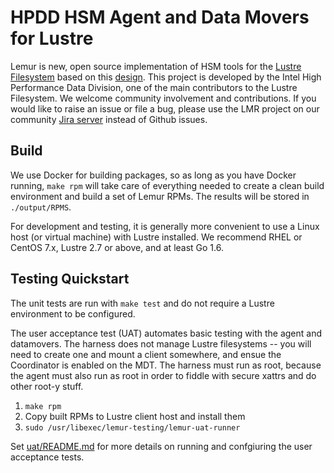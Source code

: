 # HPDD HSM Agent and Data Movers for Lustre

Lemur is new, open source implementation of HSM tools for the [Lustre Filesystem](http://lustre.org) based on this
[design](https://wiki.hpdd.intel.com/display/PUB/HSM+Agent+Design). This project
is developed by the Intel High Performance Data Division, one of the main
contributors to the Lustre Filesystem. We welcome community involvement and
contributions. If you would like to raise an issue or file a bug, please use the
LMR project on our community [Jira
server](https://jira.hpdd.intel.com/browse/LMR) instead of Github issues.


## Build

We use Docker for building packages, so as long as you have Docker running,
`make rpm` will take care of everything needed to create a clean build
environment and build a set of Lemur RPMs. The results will be stored in
`./output/RPMS`.

For development and testing, it is generally more convenient to use a Linux host
(or virtual machine) with Lustre installed. We recommend RHEL or CentOS 7.x,
Lustre 2.7 or above, and at least Go 1.6.


## Testing Quickstart

The unit tests are run with `make test` and do not require a Lustre environment
to be configured.

The user acceptance test (UAT) automates basic testing with the agent and
datamovers. The harness does not manage Lustre filesystems -- you will need to
create one and mount a client somewhere, and ensue the Coordinator is enabled on
the MDT. The harness must run as root, because the agent must also run as root in
order to fiddle with secure xattrs and do other root-y stuff.


1. `make rpm`
1. Copy built RPMs to Lustre client host and install them
1. `sudo /usr/libexec/lemur-testing/lemur-uat-runner`

Set [uat/README.md](uat/README.md) for more details on running and confgiuring the user acceptance tests.
